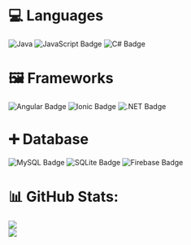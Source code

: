 # 💻 Languages
![Java](https://img.shields.io/badge/java-%23ED8B00.svg?style=for-the-badge&logo=java&logoColor=white) ![JavaScript Badge](https://img.shields.io/badge/JavaScript-F7DF1E?logo=javascript&logoColor=000&style=for-the-badge) ![C# Badge](https://img.shields.io/badge/C%23-512BD4?logo=csharp&logoColor=fff&style=for-the-badge)

# 🖼️ Frameworks
![Angular Badge](https://img.shields.io/badge/Angular-0F0F11?logo=angular&logoColor=fff&style=for-the-badge) ![Ionic Badge](https://img.shields.io/badge/Ionic-3880FF?logo=ionic&logoColor=fff&style=for-the-badge) ![.NET Badge](https://img.shields.io/badge/.NET-512BD4?logo=dotnet&logoColor=fff&style=for-the-badge)

# ➕ Database
![MySQL Badge](https://img.shields.io/badge/MySQL-4479A1?logo=mysql&logoColor=fff&style=for-the-badge) ![SQLite Badge](https://img.shields.io/badge/SQLite-003B57?logo=sqlite&logoColor=fff&style=for-the-badge) ![Firebase Badge](https://img.shields.io/badge/Firebase-FFCA28?logo=firebase&logoColor=000&style=for-the-badge)

# 📊 GitHub Stats:
![](https://github-readme-streak-stats.herokuapp.com/?user=mcdonaghmichael&theme=midnight-purple&hide_border=false)<br/>
![](https://github-readme-stats.vercel.app/api/top-langs/?username=mcdonaghmichael&theme=midnight-purple&hide_border=false&include_all_commits=false&count_private=false&layout=compact)
